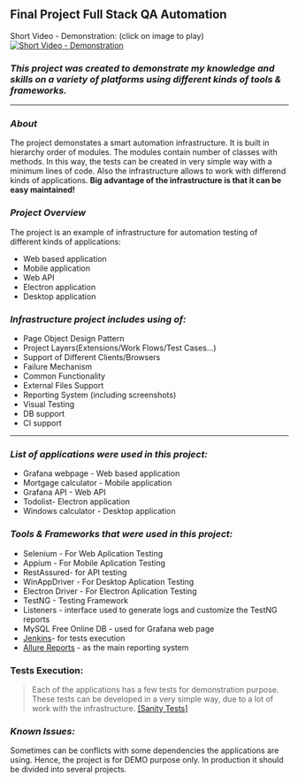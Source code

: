## **Final Project Full Stack QA Automation**
Short Video - Demonstration: (click on image to play)
[![Short Video - Demonstration](https://i.imgur.com/8NZ2zWs.png)](https://youtu.be/Kf18-mCF3Ro)

### **_This project was created to demonstrate my knowledge and skills on a variety of platforms using different kinds of tools & frameworks._**
***
### _About_
The project demonstates a smart automation infrastructure. It is built in hierarchy order of modules. The modules contain number of classes with methods.
In this way, the tests can be created in very simple way with a minimum lines of code.
Also the infrastructure allows to work with differend kinds of applications.
**Big advantage of the infrastructure is that it can be easy maintained!**

### _Project Overview_

The project is an example of infrastructure for automation testing of different kinds of applications:
* Web based application
* Mobile application
* Web API
* Electron application
* Desktop application

### **_Infrastructure project includes using of:_**
* Page Object Design Pattern
* Project Layers(Extensions/Work Flows/Test Cases...)
* Support of Different Clients/Browsers
* Failure Mechanism
* Common Functionality
* External Files Support
* Reporting System (including screenshots)
* Visual Testing
* DB support
* CI support  

***

### _List of applications were used in this project:_
* Grafana webpage - Web based application
* Mortgage calculator - Mobile application
* Grafana API - Web API
* Todolist- Electron application
* Windows calculator - Desktop application

### _Tools & Frameworks that were used in this project:_
* Selenium - For Web Aplication Testing
* Appium - For Mobile Aplication Testing
* RestAssured- for API testing
* WinAppDriver - For Desktop Aplication Testing
* Electron Driver - For Electron Aplication Testing
* TestNG - Testing Framework
* Listeners - interface used to generate logs and customize the TestNG reports
* MySQL Free Online DB - used for Grafana web  page
* [Jenkins](https://www.jenkins.io/)- for tests execution
* [Allure Reports](http://allure.qatools.ru/) - as the main reporting system

### Tests Execution:
> Each of the applications has a few tests for demonstration purpose.
These tests can be developed in a very simple way, due to a lot of work with the infrastructure.
[[Sanity Tests]](https://github.com/michaelasayag/MyFinalProject/tree/master/src/test/java/sanity)

### _Known Issues:_
Sometimes can be conflicts with some dependencies the applications are using.
Hence, the project is for DEMO purpose only. In production it should be divided into several projects.
